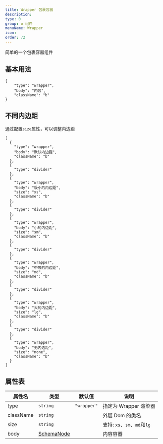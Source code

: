 ```yaml
---
title: Wrapper 包裹容器
description:
type: 0
group: ⚙ 组件
menuName: Wrapper
icon:
order: 72
---
```


简单的一个包裹容器组件

## 基本用法

```schema:height="200" scope="body"
{
    "type": "wrapper",
    "body": "内容",
    "className": "b"
}
```

## 不同内边距

通过配置`size`属性，可以调整内边距

```schema:height="550" scope="body"
[
  {
    "type": "wrapper",
    "body": "默认内边距",
    "className": "b"
  },
  {
    "type": "divider"
  },
  {
    "type": "wrapper",
    "body": "极小的内边距",
    "size": "xs",
    "className": "b"
  },
  {
    "type": "divider"
  },
  {
    "type": "wrapper",
    "body": "小的内边距",
    "size": "sm",
    "className": "b"
  },
  {
    "type": "divider"
  },
  {
    "type": "wrapper",
    "body": "中等的内边距",
    "size": "md",
    "className": "b"
  },
  {
    "type": "divider"
  },
  {
    "type": "wrapper",
    "body": "大的内边距",
    "size": "lg",
    "className": "b"
  },
  {
    "type": "divider"
  },
  {
    "type": "wrapper",
    "body": "无内边距",
    "size": "none",
    "className": "b"
  }
]
```

## 属性表

| 属性名    | 类型                              | 默认值      | 说明                         |
| --------- | --------------------------------- | ----------- | ---------------------------- |
| type      | `string`                          | `"wrapper"` | 指定为 Wrapper 渲染器        |
| className | `string`                          |             | 外层 Dom 的类名              |
| size      | `string`                          |             | 支持: `xs`、`sm`、`md`和`lg` |
| body      | [SchemaNode](../types/schemanode) |             | 内容容器                     |
